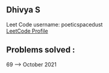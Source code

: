 ## Dhivya S
Leet Code username: poeticspacedust </br>
[LeetCode Profile](https://leetcode.com/poeticspacedust/)

## Problems solved :
  69 --> October 2021
